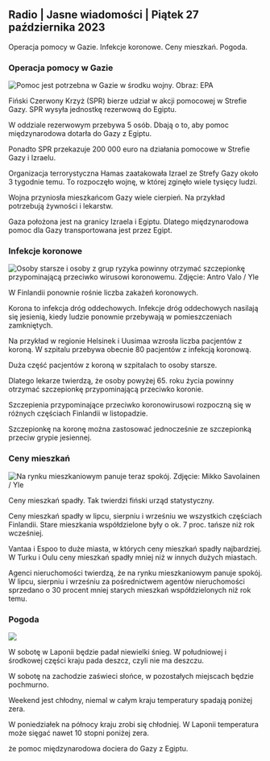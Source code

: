 ## Radio \| Jasne wiadomości \| Piątek 27 października 2023

Operacja pomocy w Gazie. Infekcje koronowe. Ceny mieszkań. Pogoda.

### Operacja pomocy w Gazie

![Pomoc jest potrzebna w Gazie w środku wojny. Obraz: EPA](https://images.cdn.yle.fi/image/upload/c_crop,h_3780,w_6720,x_0,y_700/ar_1.7777777777777777,c_fill,g_faces,h_675,w_1200/dpr_1.0/q_auto:eco/f_auto/fl_lossy/v1698396491/39-1192101653b784c2d563)

Fiński Czerwony Krzyż (SPR) bierze udział w akcji pomocowej w Strefie Gazy. SPR wysyła jednostkę rezerwową do Egiptu.

W oddziale rezerwowym przebywa 5 osób. Dbają o to, aby pomoc międzynarodowa dotarła do Gazy z Egiptu.

Ponadto SPR przekazuje 200 000 euro na działania pomocowe w Strefie Gazy i Izraelu.

Organizacja terrorystyczna Hamas zaatakowała Izrael ze Strefy Gazy około 3 tygodnie temu. To rozpoczęło wojnę, w której zginęło wiele tysięcy ludzi.

Wojna przyniosła mieszkańcom Gazy wiele cierpień. Na przykład potrzebują żywności i lekarstw.

Gaza położona jest na granicy Izraela i Egiptu. Dlatego międzynarodowa pomoc dla Gazy transportowana jest przez Egipt.

### Infekcje koronowe

![Osoby starsze i osoby z grup ryzyka powinny otrzymać szczepionkę przypominającą przeciwko wirusowi koronowemu. Zdjęcie: Antro Valo / Yle](https://images.cdn.yle.fi/image/upload/c_crop,h_3510,w_6240,x_0,y_400/ar_1.777777777777777,c_fill,g_faces,h_675,w_1200/dpr_1.0/q_auto:eco/f_auto/fl_lossy/v1670569792/39-933588623dccc01a881)

W Finlandii ponownie rośnie liczba zakażeń koronowych.

Korona to infekcja dróg oddechowych. Infekcje dróg oddechowych nasilają się jesienią, kiedy ludzie ponownie przebywają w pomieszczeniach zamkniętych.

Na przykład w regionie Helsinek i Uusimaa wzrosła liczba pacjentów z koroną. W szpitalu przebywa obecnie 80 pacjentów z infekcją koronową.

Duża część pacjentów z koroną w szpitalach to osoby starsze.

Dlatego lekarze twierdzą, że osoby powyżej 65. roku życia powinny otrzymać szczepionkę przypominającą przeciwko koronie.

Szczepienia przypominające przeciwko koronowirusowi rozpoczną się w różnych częściach Finlandii w listopadzie.

Szczepionkę na koronę można zastosować jednocześnie ze szczepionką przeciw grypie jesiennej.

### Ceny mieszkań

![Na rynku mieszkaniowym panuje teraz spokój. Zdjęcie: Mikko Savolainen / Yle](https://images.cdn.yle.fi/image/upload/c_crop,h_3348,w_5952,x_0,y_483/ar_1.777777777777777,c_fill,g_faces,h_675,w_1200/dpr_1.0/q_auto:eco/f_auto/fl_lossy/v1694415905/39-117017864fea8c7baf74)

Ceny mieszkań spadły. Tak twierdzi fiński urząd statystyczny.

Ceny mieszkań spadły w lipcu, sierpniu i wrześniu we wszystkich częściach Finlandii. Stare mieszkania współdzielone były o ok. 7 proc. tańsze niż rok wcześniej.

Vantaa i Espoo to duże miasta, w których ceny mieszkań spadły najbardziej. W Turku i Oulu ceny mieszkań spadły mniej niż w innych dużych miastach.

Agenci nieruchomości twierdzą, że na rynku mieszkaniowym panuje spokój. W lipcu, sierpniu i wrześniu za pośrednictwem agentów nieruchomości sprzedano o 30 procent mniej starych mieszkań współdzielonych niż rok temu.

### Pogoda

![](https://images.cdn.yle.fi/image/upload/c_crop,h_1080,w_1919,x_0,y_0/ar_1.7777777777777777,c_fill,g_faces,h_675,w_1200/dpr_1.0/q_auto:eco/f_auto/fl_lossy/v1698421548/39-1192510653bdb0fbe9af)

W sobotę w Laponii będzie padał niewielki śnieg. W południowej i środkowej części kraju pada deszcz, czyli nie ma deszczu.

W sobotę na zachodzie zaświeci słońce, w pozostałych miejscach będzie pochmurno.

Weekend jest chłodny, niemal w całym kraju temperatury spadają poniżej zera.

W poniedziałek na północy kraju zrobi się chłodniej. W Laponii temperatura może sięgać nawet 10 stopni poniżej zera.

że pomoc międzynarodowa dociera do Gazy z Egiptu.
